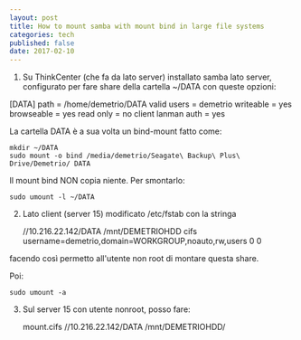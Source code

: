 ```yaml
---
layout: post
title: How to mount samba with mount bind in large file systems
categories: tech
published: false
date: 2017-02-10
---
```


1. Su ThinkCenter (che fa da lato server) installato samba lato server, configurato per fare share della cartella ~/DATA con queste opzioni:

[DATA]
path = /home/demetrio/DATA
valid users = demetrio
writeable = yes 
browseable = yes 
read only = no
client lanman auth = yes

La cartella DATA è a sua volta un bind-mount fatto come:

	mkdir ~/DATA
	sudo mount -o bind /media/demetrio/Seagate\ Backup\ Plus\ Drive/Demetrio/ DATA

Il mount bind NON copia niente. Per smontarlo:
	
	sudo umount -l ~/DATA

2. Lato client (server 15) modificato /etc/fstab con la stringa

	//10.216.22.142/DATA /mnt/DEMETRIOHDD cifs username=demetrio,domain=WORKGROUP,noauto,rw,users 0 0

facendo così permetto all'utente non root di montare questa share.

Poi:

	sudo umount -a

3. Sul server 15 con utente nonroot, posso fare:

	mount.cifs //10.216.22.142/DATA /mnt/DEMETRIOHDD/



